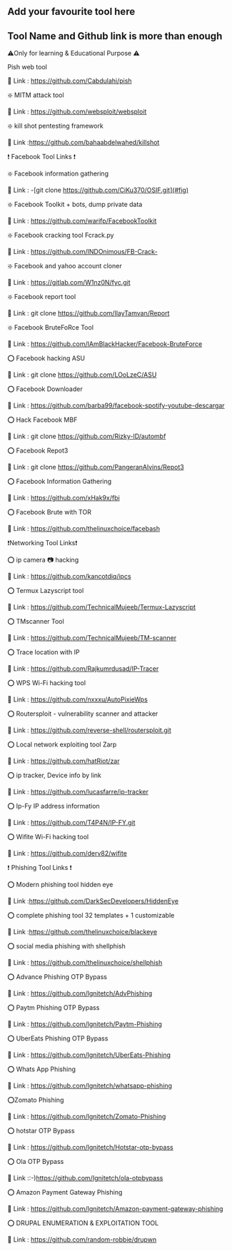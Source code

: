 ## Add your favourite tool here
## Tool Name and Github link is more than enough
 
 ⚠️Only for learning & Educational Purpose ⚠️

 
Pish web tool

 🔗 Link : https://github.com/Cabdulahi/pish

❇️ MITM attack tool 

🔗 Link : https://github.com/websploit/websploit

❇️ kill shot pentesting framework

🔗 Link :https://github.com/bahaabdelwahed/killshot

❗ Facebook Tool Links ❗

❇️ Facebook information gathering

🔗 Link : -[git clone https://github.com/CiKu370/OSIF.git](#fig)

❇️ Facebook Toolkit + bots,  dump private data 

🔗 Link : https://github.com/warifp/FacebookToolkit 

❇️ Facebook cracking tool Fcrack.py 

🔗 Link : https://github.com/INDOnimous/FB-Crack-

❇️ Facebook and yahoo account cloner 

🔗 Link : https://gitlab.com/W1nz0N/fyc.git

❇️ Facebook report tool

🔗 Link : git clone https://github.com/IlayTamvan/Report 

❇️ Facebook BruteFoRce Tool

🔗 Link : https://github.com/IAmBlackHacker/Facebook-BruteForce

⭕️ Facebook hacking ASU

🔗 Link : git clone https://github.com/LOoLzeC/ASU

⭕️ Facebook Downloader

🔗 Link : https://github.com/barba99/facebook-spotify-youtube-descargar

⭕️ Hack Facebook MBF

🔗 Link : git clone https://github.com/Rizky-ID/autombf

⭕️ Facebook Repot3

🔗 Link : git clone https://github.com/PangeranAlvins/Repot3 

⭕️ Facebook Information Gathering

🔗 Link : https://github.com/xHak9x/fbi

⭕️ Facebook Brute with TOR

🔗 Link : https://github.com/thelinuxchoice/facebash

❗Networking Tool Links❗ 

⭕️ ip camera 📷 hacking 

🔗 Link : https://github.com/kancotdiq/ipcs

⭕️ Termux Lazyscript tool 

🔗 Link : https://github.com/TechnicalMujeeb/Termux-Lazyscript

⭕️ TMscanner Tool 

🔗 Link : https://github.com/TechnicalMujeeb/TM-scanner

⭕️ Trace location with IP

🔗 Link : https://github.com/Rajkumrdusad/IP-Tracer

⭕️ WPS Wi-Fi hacking tool 

🔗 Link : https://github.com/nxxxu/AutoPixieWps 

⭕️ Routersploit - vulnerability scanner and attacker 

🔗 Link : https://github.com/reverse-shell/routersploit.git

⭕️ Local network exploiting tool Zarp 

🔗 Link : https://github.com/hatRiot/zar

⭕️ ip tracker,  Device info by link 

🔗 Link : https://github.com/lucasfarre/ip-tracker 

⭕️ Ip-Fy IP address information

🔗 Link : https://github.com/T4P4N/IP-FY.git

⭕️ Wifite Wi-Fi hacking tool

🔗 Link : https://github.com/derv82/wifite

❗ Phishing Tool Links ❗

⭕️ Modern phishing tool hidden eye 

🔗 Link :https://github.com/DarkSecDevelopers/HiddenEye

⭕️ complete phishing tool 32 templates + 1 customizable 

🔗 Link :https://github.com/thelinuxchoice/blackeye

⭕️ social media phishing with shellphish

🔗 Link : https://github.com/thelinuxchoice/shellphish

⭕️ Advance Phishing OTP Bypass

🔗 Link : https://github.com/Ignitetch/AdvPhishing

⭕️ Paytm Phishing OTP Bypass

🔗 Link : https://github.com/Ignitetch/Paytm-Phishing 

⭕️ UberEats Phishing OTP Bypass

🔗 Link : https://github.com/Ignitetch/UberEats-Phishing

⭕️ Whats App Phishing 

🔗 Link : https://github.com/Ignitetch/whatsapp-phishing

⭕️Zomato Phishing 

🔗 Link : https://github.com/Ignitetch/Zomato-Phishing

⭕️ hotstar OTP Bypass

🔗 Link : https://github.com/Ignitetch/Hotstar-otp-bypass

⭕️ Ola OTP Bypass

🔗 Link ::-)https://github.com/Ignitetch/ola-otpbypass

⭕️ Amazon Payment Gateway Phishing

🔗 Link : https://github.com/Ignitetch/Amazon-payment-gateway-phishing

⭕️ DRUPAL ENUMERATION & EXPLOITATION TOOL

🔗 Link : https://github.com/random-robbie/drupwn
